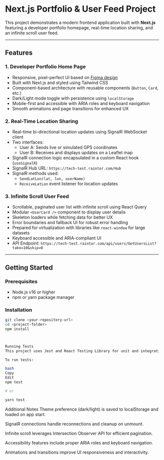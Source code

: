 # Next.js Portfolio & User Feed Project

This project demonstrates a modern frontend application built with **Next.js** featuring a developer portfolio homepage, real-time location sharing, and an infinite scroll user feed.

---

## Features

### 1. Developer Portfolio Home Page

- Responsive, pixel-perfect UI based on [Figma design](https://www.figma.com/design/5K0twoVnr0hDHe5EoB5jFi/Portfolio?node-id=73-446&p=f)
- Built with Next.js and styled using Tailwind CSS
- Component-based architecture with reusable components (`Button`, `Card`, etc.)
- Dark/Light mode toggle with persistence using `localStorage`
- Mobile-first and accessible with ARIA roles and keyboard navigation
- Smooth animations and page transitions for enhanced UX

### 2. Real-Time Location Sharing

- Real-time bi-directional location updates using SignalR WebSocket client
- Two interfaces:
  - User A: Sends live or simulated GPS coordinates
  - User B: Receives and displays updates on a Leaflet map
- SignalR connection logic encapsulated in a custom React hook (`useSignalR`)
- SignalR Hub URL: `https://tech-test.raintor.com/Hub`
- SignalR methods used:
  - `SendLatLon(lat, lon, userName)`
  - `ReceiveLatLon` event listener for location updates

### 3. Infinite Scroll User Feed

- Scrollable, paginated user list with infinite scroll using React Query
- Modular `<UserCard />` component to display user details
- Skeleton loaders while fetching data for better UX
- Error boundaries and fallback UI for robust error handling
- Prepared for virtualization with libraries like `react-window` for large datasets
- Keyboard accessible and ARIA-compliant UI
- API Endpoint: `https://tech-test.raintor.com/api/users/GetUsersList?take=10&skip=0`

---

## Getting Started

### Prerequisites

- Node.js v16 or higher
- npm or yarn package manager

### Installation

```bash
git clone <your-repository-url>
cd <project-folder>
npm install



Running Tests
This project uses Jest and React Testing Library for unit and integration tests.

To run tests:

bash
Copy
Edit
npm test

# or

yarn test
```

Additional Notes
Theme preference (dark/light) is saved to localStorage and loaded on app start.

SignalR connections handle reconnections and cleanup on unmount.

Infinite scroll leverages Intersection Observer API for efficient pagination.

Accessibility features include proper ARIA roles and keyboard navigation.

Animations and transitions improve UI responsiveness and interactivity.
